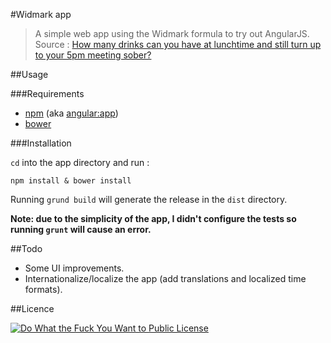 #Widmark app
>A simple web app using the Widmark formula to try out AngularJS.
>Source : [How many drinks can you have at lunchtime and still turn up to your 5pm meeting sober?](https://theconversation.com/forget-perfect-pizzas-here-are-four-things-simple-maths-really-can-help-you-with-19794)

##Usage

###Requirements

* [npm](https://npmjs.org/) (aka [angular:app](#app))
* [bower](http://bower.io/)

###Installation

`cd` into the app directory and run :
```
npm install & bower install
```

Running `grund build` will generate the release in the `dist` directory.

**Note: due to the simplicity of the app, I didn't configure the tests so running `grunt` will cause an error.**

##Todo

* Some UI improvements.
* Internationalize/localize the app (add translations and localized time formats).

##Licence

[![Do What the Fuck You Want to Public License](http://www.wtfpl.net/wp-content/uploads/2012/12/wtfpl-badge-4.png)](http://www.wtfpl.net/)